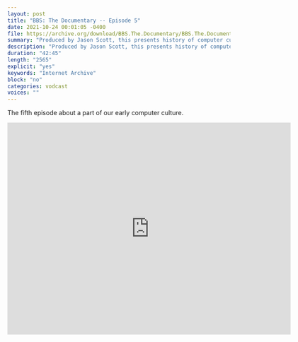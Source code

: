 ```yaml
---
layout: post
title: "BBS: The Documentary -- Episode 5"
date: 2021-10-24 00:01:05 -0400
file: https://archive.org/download/BBS.The.Documentary/BBS.The.Documentary.ep5_512kb.mp4
summary: "Produced by Jason Scott, this presents history of computer culture"
description: "Produced by Jason Scott, this presents history of computer culture"
duration: "42:45"
length: "2565"
explicit: "yes" 
keywords: "Internet Archive"
block: "no" 
categories: vodcast
voices: ""
---
```


The fifth episode about a part of our early computer culture.

<iframe src="https://archive.org/embed/BBS.The.Documentary" width="640" height="480" frameborder="0" webkitallowfullscreen="true" mozallowfullscreen="true" allowfullscreen></iframe>




















